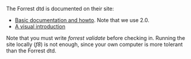 The Forrest dtd is documented on their site:

* [Basic documentation and howto](http://forrest.apache.org/dtdx/dtd-docs.html). Note that we use 2.0.
* [A visual introduction](http://forrest.apache.org/dtdx/document-v20.html)

Note that you must write *forrest validate* before checking in. Running
the site locally (*f8*) is not enough, since your own computer is more
tolerant than the Forrest dtd.
